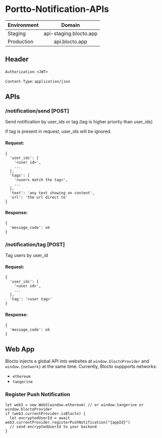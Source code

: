 # Portto-Notification-APIs
| Environment        | Domain           |
| ------------- |:-------------:|
| Staging      | api-staging.blocto.app |
| Production      | api.blocto.app |

## Header
`Authorization`: `<JWT>`

`Content-Type`: `application/json`

## APIs

### /notification/send [POST]
Send notification by user_ids or tag.(tag is higher priority than user_ids)

If tag is present in request, user_ids will be ignored.

#### Request:
```
{
  'user_ids': [
    '<user id>',
    ...
  ],
  'tags': [
    '<users match the tag>',
    ...
  ],
  'text': 'any text showing on content',
  'url': 'the url direct to'
}
```

#### Response:
```
{
  'message_code': ok
}
```

### /notification/tag [POST]
Tag users by user_id

#### Request:
```
{
  'user_ids': [
    '<user id>',
    ...
  ],
  'tag': '<user tag>'
}
```

#### Response:
```
{
  'message_code': ok
}
```

## Web App
Blocto injects a global API into websites at `window.bloctoProvider` and `window.{network}` at the same time. Currently, Blocto suppports networks:

- `ethereum`
- `tangerine`

### Register Push Notification
```
let web3 = new Web3(window.ethereum) // or window.tangerine or window.bloctoProvider
if (web3.currentProvider.isBlocto) {
  let encryptedUserId = await web3.currentProvider.registerPushNotification("{appId}")
  // send encryptedUserId to your backend
}
```